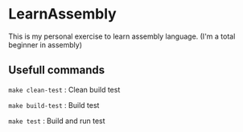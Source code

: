 # LearnAssembly
This is my personal exercise to learn assembly language. (I'm a total beginner in assembly)


## Usefull commands

`make clean-test` : Clean build test

`make build-test` : Build test

`make test` : Build and run test
